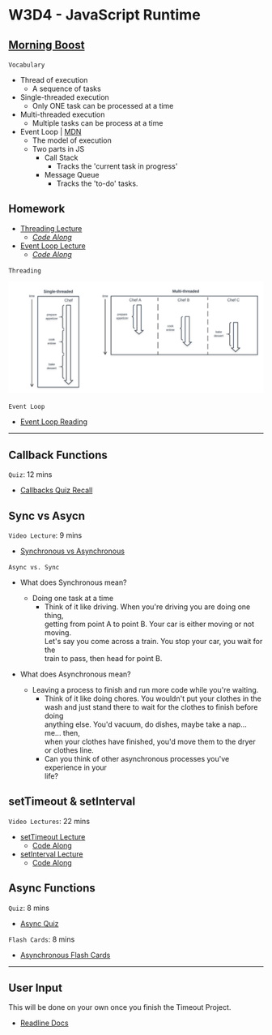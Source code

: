 # W3D4 - JavaScript Runtime

## [Morning Boost]

`Vocabulary`

- Thread of execution
  - A sequence of tasks
- Single-threaded execution
  - Only ONE task can be processed at a time
- Multi-threaded execution
  - Multiple tasks can be process at a time
- Event Loop | [MDN]
  - The model of execution
  - Two parts in JS
    - Call Stack
      - Tracks the 'current task in progress'
    - Message Queue
      - Tracks the 'to-do' tasks.

## Homework

- [Threading Lecture]
  - _[Code Along](./code-it-out/threading.js)_
- [Event Loop Lecture]
  - _[Code Along](./code-it-out/event_loop.js)_

`Threading`

![threading]

`Event Loop`

- [Event Loop Reading]


---

## Callback Functions

`Quiz`: 12 mins

- [Callbacks Quiz Recall]

## Sync vs Asycn

`Video Lecture`: 9 mins

- [Synchronous vs Asynchronous]

`Async vs. Sync`

- What does Synchronous mean?
  - Doing one task at a time
    - Think of it like driving. When you're driving you are doing one thing,\
    getting from point A to point B. Your car is either moving or not moving.\
    Let's say you come across a train. You stop your car, you wait for the\
    train to pass, then head for point B.

- What does Asynchronous mean?
  - Leaving a process to finish and run more code while you're waiting.
    - Think of it like doing chores. You wouldn't put your clothes in the\
    wash and just stand there to wait for the clothes to finish before doing\
    anything else. You'd vacuum, do dishes, maybe take a nap... me... then,\
    when your clothes have finished, you'd move them to the dryer\
    or clothes line.
    - Can you think of other asynchronous processes you've experience in your\
    life?


## setTimeout & setInterval

`Video Lectures`: 22 mins

- [setTimeout Lecture]
  - [Code Along](./code-it-out/setTimeout_lecture.js)
- [setInterval Lecture]
  - [Code Along](./code-it-out/setInterval_lecture.js)

## Async Functions
`Quiz`: 8 mins
- [Async Quiz]

`Flash Cards`: 8 mins
- [Asynchronous Flash Cards]

---

## User Input
This will be done on your own once you finish the Timeout Project.
- [Readline Docs]

<!-- Links per cohort -->
[Morning Boost]: https://open.appacademy.io/learn/js-py---feb-2022-cohort-1-online/week-3-feb-2022-cohort-1-online/thursday-morning-boost
[Threading Lecture]: https://open.appacademy.io/learn/js-py---feb-2022-cohort-1-online/week-3-feb-2022-cohort-1-online/threading-lecture
[Event Loop Lecture]: https://open.appacademy.io/learn/js-py---feb-2022-cohort-1-online/week-3-feb-2022-cohort-1-online/event-loop-lecture
[Synchronous vs Asynchronous]: https://open.appacademy.io/learn/js-py---feb-2022-cohort-1-online/week-3-feb-2022-cohort-1-online/synchronous-vs-asynchronous-lecture
[setTimeout Lecture]: https://open.appacademy.io/learn/js-py---feb-2022-cohort-1-online/week-3-feb-2022-cohort-1-online/settimeout-lecture
[setInterval Lecture]: https://open.appacademy.io/learn/js-py---feb-2022-cohort-1-online/week-3-feb-2022-cohort-1-online/setinterval-lecture
[Event Loop Reading]: https://open.appacademy.io/learn/js-py---feb-2022-cohort-1-online/week-3-feb-2022-cohort-1-online/the-message-queue-and-event-loop
[Callbacks Quiz Recall]: https://open.appacademy.io/learn/js-py---feb-2022-cohort-1-online/week-3---recursion--iifes--and-asynchronous-js/callbacks-quiz-recall
[Async Quiz]: https://open.appacademy.io/learn/js-py---feb-2022-cohort-1-online/week-3---recursion--iifes--and-asynchronous-js/callbacks-quiz-recall
[Asynchronous Flash Cards]: https://open.appacademy.io/learn/js-py---feb-2022-cohort-1-online/week-3---recursion--iifes--and-asynchronous-js/asynchronous-flash-cards
<!-- constant links -->
[threading]: ./images/threading.png
[Readline Docs]: https://nodejs.org/api/readline.html
[MDN]: https://developer.mozilla.org/en-US/docs/Web/JavaScript/EventLoop
